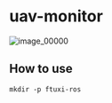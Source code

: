 # uav-monitor
![image_00000](https://github.com/user-attachments/assets/99abd26d-ba97-4fdd-9e58-1f276fb70bf8)

## How to use
```
mkdir -p ftuxi-ros
```
